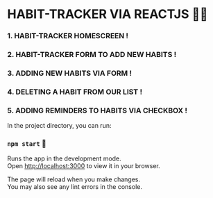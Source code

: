 # HABIT-TRACKER VIA REACTJS 🏃‍♂️


### 1. HABIT-TRACKER HOMESCREEN !




### 2. HABIT-TRACKER FORM TO ADD NEW HABITS !




### 3. ADDING NEW HABITS VIA FORM !




### 4. DELETING A HABIT FROM OUR LIST !



### 5. ADDING REMINDERS TO HABITS VIA CHECKBOX !





In the project directory, you can run:

### `npm start` 🚀
 
Runs the app in the development mode.\
Open [http://localhost:3000](http://localhost:3000) to view it in your browser.

The page will reload when you make changes.\
You may also see any lint errors in the console.
